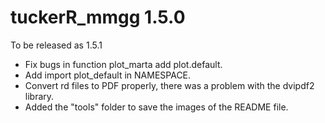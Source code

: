 # tuckerR_mmgg 1.5.0
  To be released as 1.5.1

* Fix bugs in function plot_marta add plot.default.
* Add import plot_default in NAMESPACE.
* Convert rd files to PDF properly, there was a problem with the dvipdf2 library.
* Added the "tools" folder to save the images of the README file.
